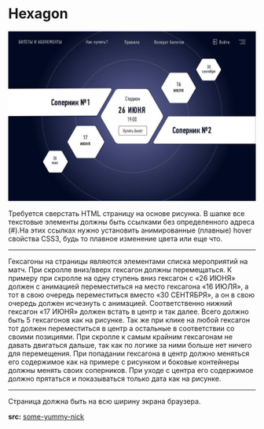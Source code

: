 # Hexagon
![alt text](hexagon.jpg)

Требуется сверстать HTML страницу на основе рисунка.
В шапке все текстовые элементы должны быть ссылками без определенного адреса (#).На этих ссылках нужно установить анимированные (плавные) hover свойства CSS3, будь то плавное изменение цвета или еще что.
***
Гексагоны на страницы являются элементами списка мероприятий на матч. При скролле вниз/вверх гексагон должны перемещаться. К примеру при скролле на одну ступень вниз гексагон с «26 ИЮНЯ» должен с анимацией переместиться на место гексагона «16 ИЮЛЯ», а тот в свою очередь переместиться вместо «30 СЕНТЯБРЯ», а он в свою очередь должен исчезнуть с анимацией. Соответственно нижний гексагон «17 ИЮНЯ» должен встать в центр и так далее. Всего должно быть 5 гексагонов как на рисунке. Так же при клике на любой гексагон тот должен переместиться в центр а остальные в соответствии со своими позициями. При скролле к самым крайним гексагонам не давать двигаться дальше, так как по логике за ними больше нет ничего для перемещения. При попадании гексагона в центр должно меняться его содержимое как на примере с рисунком и боковые контейнеры должны менять своих соперников. При уходе с центра его содержимое должно прятаться и показываться только дата как на рисунке.
***
Страница должна быть на всю ширину экрана браузера. 

**src:** [some-yummy-nick](https://github.com/some-yummy-nick/infomatika-test)
